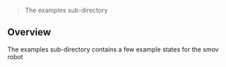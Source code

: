 > The examples sub-directory

## Overview

The examples sub-directory contains a few example states for the smov robot